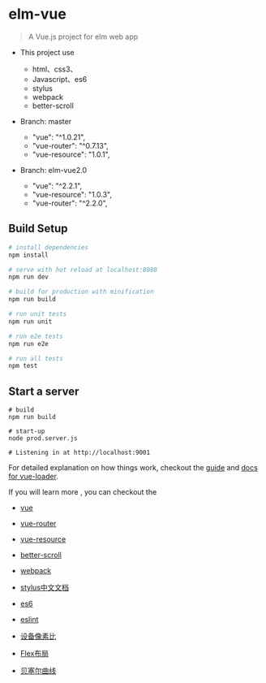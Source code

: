 # elm-vue

> A Vue.js project for elm web app

* This project use
  * html、css3、
  * Javascript、es6
  * stylus
  * webpack
  * better-scroll

* Branch: master
  * "vue": "^1.0.21",
  * "vue-router": "^0.7.13",
  * "vue-resource": "1.0.1",

* Branch: elm-vue2.0
  * "vue": "^2.2.1",
  * "vue-resource": "1.0.3",
  * "vue-router": "^2.2.0",


## Build Setup

``` bash
# install dependencies
npm install

# serve with hot reload at localhost:8080
npm run dev

# build for production with minification
npm run build

# run unit tests
npm run unit

# run e2e tests
npm run e2e

# run all tests
npm test
```

## Start a server
```
# build
npm run build

# start-up
node prod.server.js

# Listening in at http://localhost:9001
```

For detailed explanation on how things work, checkout the [guide](http://vuejs-templates.github.io/webpack/) and [docs for vue-loader](http://vuejs.github.io/vue-loader).

If you will learn more , you can checkout the

* [vue](http://cn.vuejs.org/)
* [vue-router](https://github.com/vuejs/vue-router)
* [vue-resource](https://github.com/pagekit/vue-resource)
* [better-scroll](https://github.com/ustbhuangyi/better-scroll)
* [webpack](https://github.com/webpack/webpack)
* [stylus中文文档](http://www.zhangxinxu.com/jq/stylus/)
* [es6](http://es6.ruanyifeng.com/)
* [eslint](https://github.com/eslint/eslint/)

* [设备像素比](http://www.zhangxinxu.com/wordpress/2012/08/window-devicepixelratio)
* [Flex布局](http://www.ruanyifeng.com/blog/2015/07/flex-grammar.html?utm_source=tuicool)
* [贝塞尔曲线](http://cubic-bezier.com/)
